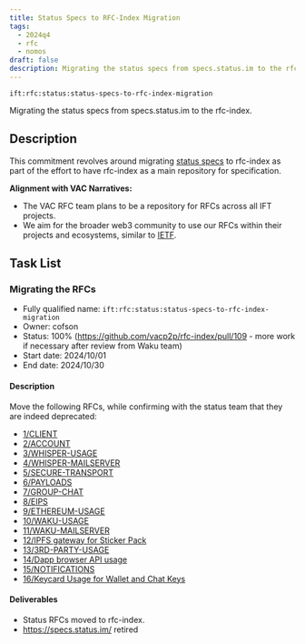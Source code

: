 ```yaml
---
title: Status Specs to RFC-Index Migration
tags:
  - 2024q4
  - rfc
  - nomos
draft: false
description: Migrating the status specs from specs.status.im to the rfc-index.
---
```


`ift:rfc:status:status-specs-to-rfc-index-migration`

Migrating the status specs from specs.status.im to the rfc-index.
## Description

This commitment revolves around migrating [status specs](https://specs.status.im/)
to rfc-index as part of the effort to have rfc-index
as a main repository for specification.

**Alignment with VAC Narratives:**

- The VAC RFC team plans to be a repository for RFCs across all IFT projects.
- We aim for the broader web3 community to use our RFCs within their projects 
  and ecosystems, similar to [IETF](https://www.ietf.org/).

## Task List

### Migrating the RFCs

- Fully qualified name: 
	`ift:rfc:status:status-specs-to-rfc-index-migration`
- Owner: cofson
- Status: 100% (https://github.com/vacp2p/rfc-index/pull/109 - more work if necessary after review from Waku team)
- Start date: 2024/10/01
- End date: 2024/10/30

#### Description

Move the following RFCs, while confirming with the status team that they are indeed deprecated:
- [1/CLIENT](https://specs.status.im/spec/1)
- [2/ACCOUNT](https://specs.status.im/spec/2)
- [3/WHISPER-USAGE](https://specs.status.im/spec/3)
- [4/WHISPER-MAILSERVER](https://specs.status.im/spec/4)
- [5/SECURE-TRANSPORT](https://specs.status.im/spec/5)
- [6/PAYLOADS](https://specs.status.im/spec/6)
- [7/GROUP-CHAT](https://specs.status.im/draft/7)
- [8/EIPS](https://specs.status.im/spec/8)
- [9/ETHEREUM-USAGE](https://specs.status.im/spec/9)
- [10/WAKU-USAGE](https://specs.status.im/spec/10)
- [11/WAKU-MAILSERVER](https://specs.status.im/spec/11)
- [12/IPFS gateway for Sticker Pack](https://specs.status.im/draft/12)
- [13/3RD-PARTY-USAGE](https://specs.status.im/draft/13)
- [14/Dapp browser API usage](https://specs.status.im/draft/14)
- [15/NOTIFICATIONS](https://specs.status.im/draft/15)
- [16/Keycard Usage for Wallet and Chat Keys](https://specs.status.im/draft/16)

#### Deliverables

- Status RFCs moved to rfc-index.
- https://specs.status.im/ retired


